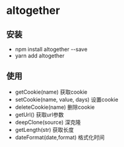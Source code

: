# altogether


## 安装  

* npm install altogether  --save
* yarn add altogether

## 使用

* getCookie(name)              获取cookie
* setCookie(name, value, days) 设置cookie
* deleteCookie(name)           删除cookie
* getUrl()                     获取url参数
* deepClone(source)            深克隆
* getLength(str)               获取长度
* dateFormat(date,format)      格式化时间